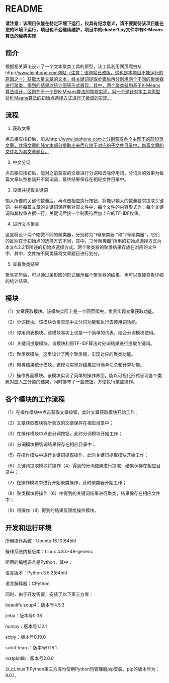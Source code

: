 # README

​        **请注意：该项目仅能在特定环境下运行，仅具有纪念意义，请不要期待该项目能在您的环境下运行，项目也不会继续维护，项目中的cluster1.py文件中有K-Means算法的经典实现**

## 简介

​        根据相关算法设计了一个文本聚类工具的原型，该工具利用网页爬虫从http://www.leiphone.com网站（注意：该网站已改版，这也是本项目不能运行的原因之一）获取大量文章的文本，经关键词提取步骤后再分别用两个不同的聚类器进行聚类，得到的结果以统计图等形式展现，其中，两个聚类器均基于K-Means算法设计，区别在于一个是K-Means算法的常规实现，另一个是针对本工具原型对K-Means算法的初始点选择方式进行了微调的实现。 

## 流程



1. 获取文章

 点击相应按钮后，能从http://www.leiphone.com上分别获取各个主题下的前10页文章，并将文章的纯文本部分提取出来后存放于对应的子文件目录中，每篇文章的文件名为其文章题目。

2. 中文分词

 点击相应按钮后，能对之前获取的文章进行分词和去除停用词，分词后的效果为每篇文章以空格隔开不同词语，最终结果保存在相应文件目录中。

3. 设置并提取关键词

 输入所要的关键词数量后，再点击相应执行按钮，将能以输入的数量要求提取关键词，并将每篇文章的关键词保存到对应文件中，每个文件的内容形式为：每个关键词和其权重占据一行，关键词后接一个制表符后加上它的TF-IDF权重。

4. 进行文本聚类

 这里将设计两个略微不同的聚类器，分别称为“1号聚类器 ”和“2号聚类器”，它们的区别在于初始点的选择方式不同，其中，“2号聚类器“所用的初始点选择方式为本文4.2.2节所述的初始点选择方式。两个聚类器的聚类结果存放在对应的文件中，其中，文件按不同类簇将文章题目进行划分。

5. 查看聚类结果

 聚类完毕后，可以通过条形图的形式展示每个聚类器的结果，也可以直接查看详细的统计结果。

## 模块



（1）文章获取模块。该模块实际上是一个网页爬虫，负责实现文章获取功能。

（2）分词模块。该模块负责实现中文分词功能和执行去停用词功能。

（3）停用词表模块。该模块事实上仅是一个简单的词表，结合分词模块使用。

（4）关键词提取模块。该模块利用TF-IDF算法对分词结果进行提取关键词。

（5）聚类器模块。这里设计了两个聚类器，实现对应的聚类功能。

 （6）聚类结果统计模块。该模块实现对结果进行简单汇总和计算功能。

（7）操作界面模块。该模块实现了简单的操作界面，能以可视化形式呈现各个类簇对应人工分类的结果，同时排布了一些按钮，方便执行某些操作。

## 各个模块的工作流程

（1）在操作模块中点击获取文章按钮，此时文章获取模块开始工作；

（2）文章获取模块将所获取的文章保存在相应目录中；

（3）在操作模块中点击分词按钮，此时分词模块开始工作；

（4）分词模块把切词结果保存在相应目录中；

（5）在操作模块中进行关键词提取操作，此时关键词提取模块开始工作；

（6）关键词提取模块将操作（4）得到的分词结果进行提取，结果保存在相应目录中；

（7）在操作模块中进行开始聚类操作，此时聚类器开始工作；

（8）聚类模块将操作（6）中得到的关键词结果进行聚类，结果保存在相应文件中；

（9）将操作（8）得到的结果反馈给操作模块。

## 开发和运行环境



 所用操作系统：Ubuntu 16.10(64bit)

 操作系统内核版本：Linux 4.8.0-49-generic

 所用的编程语言是Python，其中：

 语言版本：Python 3.5.2(64bit)

 语言解释器：CPython

 同时，由于开发需要，安装了以下第三方库：

 beautifulsoup4：版本号4.5.3

 jieba：版本号0.38

 numpy：版本号1.12.1

 scipy：版本号0.19.0

 scikit-learn：版本号0.18.1

 matplotlib：版本号2.0.0

 以上Linux下Python第三方库均使用Python包管理器pip安装，pip的版本号为：9.0.1。

